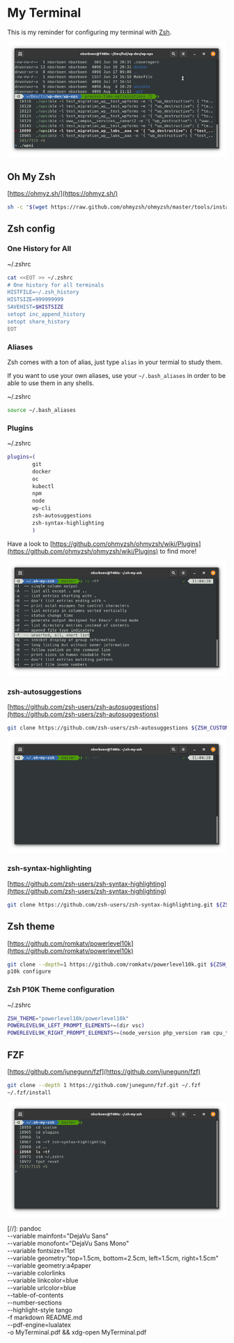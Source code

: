 # My Terminal

This is my reminder for configuring my terminal with [Zsh](https://www.zsh.org/).

![My Terminal](./img/terminal.png)

## Oh My Zsh

[https://ohmyz.sh/](https://ohmyz.sh/)

```bash
sh -c "$(wget https://raw.github.com/ohmyzsh/ohmyzsh/master/tools/install.sh -O -)"
```

## Zsh config

### One History for All

~/.zshrc
```bash
cat <<EOT >> ~/.zshrc
# One history for all terminals
HISTFILE=~/.zsh_history
HISTSIZE=999999999
SAVEHIST=$HISTSIZE
setopt inc_append_history
setopt share_history
EOT
```

### Aliases

Zsh comes with a ton of alias, just type `alias` in your termial to study them.

If you want to use your own aliases, use your `~/.bash_aliases` in order to be
able to use them in any shells.

~/.zshrc
```bash
source ~/.bash_aliases
```

### Plugins
~/.zshrc
```bash
plugins=(
        git
        docker
        oc
        kubectl
        npm
        node
        wp-cli
        zsh-autosuggestions
        zsh-syntax-highlighting
        )
```

Have a look to [https://github.com/ohmyzsh/ohmyzsh/wiki/Plugins](https://github.com/ohmyzsh/ohmyzsh/wiki/Plugins) to find more!

![Zsh command completion](./img/suggestions.png)

### zsh-autosuggestions

[https://github.com/zsh-users/zsh-autosuggestions](https://github.com/zsh-users/zsh-autosuggestions)
```bash
git clone https://github.com/zsh-users/zsh-autosuggestions ${ZSH_CUSTOM:-~/.oh-my-zsh/custom}/plugins/zsh-autosuggestions
```

![Zsh autosuggestions](./img/autocomplete.png)

### zsh-syntax-highlighting

[https://github.com/zsh-users/zsh-syntax-highlighting](https://github.com/zsh-users/zsh-syntax-highlighting)
```bash
git clone https://github.com/zsh-users/zsh-syntax-highlighting.git ${ZSH_CUSTOM:-~/.oh-my-zsh/custom}/plugins/zsh-syntax-highlighting
```

## Zsh theme

[https://github.com/romkatv/powerlevel10k](https://github.com/romkatv/powerlevel10k)

```bash
git clone --depth=1 https://github.com/romkatv/powerlevel10k.git ${ZSH_CUSTOM:-$HOME/.oh-my-zsh/custom}/themes/powerlevel10k
p10k configure
```

### Zsh P10K Theme configuration

~/.zshrc
```bash
ZSH_THEME="powerlevel10k/powerlevel10k"
POWERLEVEL9K_LEFT_PROMPT_ELEMENTS+=(dir vsc)
POWERLEVEL9K_RIGHT_PROMPT_ELEMENTS+=(node_version php_version ram cpu_temp)
```

## FZF

[https://github.com/junegunn/fzf](https://github.com/junegunn/fzf)
```bash
git clone --depth 1 https://github.com/junegunn/fzf.git ~/.fzf
~/.fzf/install
```

![fzf](./img/fzf.png)


[//]: pandoc \
  --variable mainfont="DejaVu Sans" \
  --variable monofont="DejaVu Sans Mono" \
  --variable fontsize=11pt \
  --variable geometry:"top=1.5cm, bottom=2.5cm, left=1.5cm, right=1.5cm" \
  --variable geometry:a4paper \
  --variable colorlinks \
  --variable linkcolor=blue \
  --variable urlcolor=blue \
  --table-of-contents \
  --number-sections \
  --highlight-style tango \
  -f markdown README.md \
  --pdf-engine=lualatex \
  -o MyTerminal.pdf && xdg-open MyTerminal.pdf

